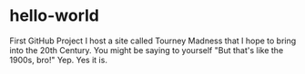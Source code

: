 # hello-world
First GitHub Project
I host a site called Tourney Madness that I hope to bring into the 20th Century. You might be saying to yourself "But that's like the 1900s, bro!" Yep. Yes it is.
